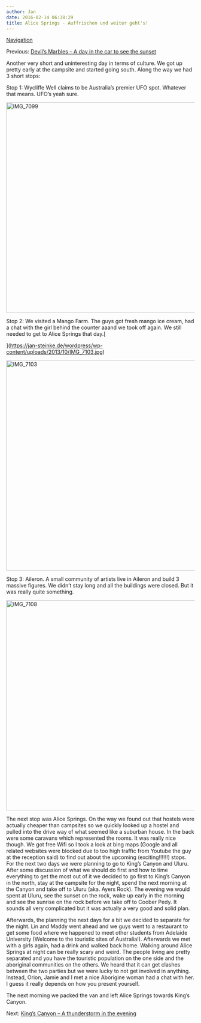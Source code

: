```yaml
---
author: Jan
date: 2016-02-14 06:38:29
title: Alice Springs - Auffrischen und weiter geht's!
---
```


[Navigation](https://jan-steinke.de/wordpress/en/blog/2013/10/06/the-stuart-highway/)

Previous: [Devil’s Marbles – A day in the car to see the sunset](https://jan-steinke.de/wordpress/de/devils-marbles-a-day-in-the-car-to-see-the-sunset/)

Another very short and uninteresting day in terms of culture. We got up pretty early at the campsite and started going south. Along the way we had 3 short stops:

Stop 1: Wycliffe Well claims to be Australia&#8217;s premier UFO spot. Whatever that means. UFO&#8217;s yeah sure.

<img class="aligncenter size-large wp-image-1362" src="https://jan-steinke.de/wordpress/wp-content/uploads/2016/02/IMG_7099-1024x683.jpg" alt="IMG_7099" width="840" height="560" srcset="https://jan-steinke.de/wordpress/wp-content/uploads/2016/02/IMG_7099-1024x683.jpg 1024w, https://jan-steinke.de/wordpress/wp-content/uploads/2016/02/IMG_7099-300x200.jpg 300w, https://jan-steinke.de/wordpress/wp-content/uploads/2016/02/IMG_7099-768x512.jpg 768w, https://jan-steinke.de/wordpress/wp-content/uploads/2016/02/IMG_7099-1200x800.jpg 1200w" sizes="(max-width: 709px) 85vw, (max-width: 909px) 67vw, (max-width: 1362px) 62vw, 840px" />

Stop 2: We visited a Mango Farm. The guys got fresh mango ice cream, had a chat with the girl behind the counter aaand we took off again. We still needed to get to Alice Springs that day.[

](https://jan-steinke.de/wordpress/wp-content/uploads/2013/10/IMG_7103.jpg)

<img class="aligncenter size-large wp-image-1363" src="https://jan-steinke.de/wordpress/wp-content/uploads/2016/02/IMG_7103-1024x683.jpg" alt="IMG_7103" width="840" height="560" srcset="https://jan-steinke.de/wordpress/wp-content/uploads/2016/02/IMG_7103-1024x683.jpg 1024w, https://jan-steinke.de/wordpress/wp-content/uploads/2016/02/IMG_7103-300x200.jpg 300w, https://jan-steinke.de/wordpress/wp-content/uploads/2016/02/IMG_7103-768x512.jpg 768w, https://jan-steinke.de/wordpress/wp-content/uploads/2016/02/IMG_7103-1200x800.jpg 1200w" sizes="(max-width: 709px) 85vw, (max-width: 909px) 67vw, (max-width: 1362px) 62vw, 840px" />

Stop 3: Aileron. A small community of artists live in Aileron and build 3 massive figures. We didn&#8217;t stay long and all the buildings were closed. But it was really quite something.

<img class="aligncenter size-large wp-image-1364" src="https://jan-steinke.de/wordpress/wp-content/uploads/2016/02/IMG_7108-1024x683.jpg" alt="IMG_7108" width="840" height="560" srcset="https://jan-steinke.de/wordpress/wp-content/uploads/2016/02/IMG_7108-1024x683.jpg 1024w, https://jan-steinke.de/wordpress/wp-content/uploads/2016/02/IMG_7108-300x200.jpg 300w, https://jan-steinke.de/wordpress/wp-content/uploads/2016/02/IMG_7108-768x512.jpg 768w, https://jan-steinke.de/wordpress/wp-content/uploads/2016/02/IMG_7108-1200x800.jpg 1200w" sizes="(max-width: 709px) 85vw, (max-width: 909px) 67vw, (max-width: 1362px) 62vw, 840px" />

The next stop was Alice Springs. On the way we found out that hostels were actually cheaper than campsites so we quickly looked up a hostel and pulled into the drive way of what seemed like a suburban house. In the back were some caravans which represented the rooms. It was really nice though. We got free Wifi so I took a look at bing maps (Google and all related websites were blocked due to too high traffic from Youtube the guy at the reception said) to find out about the upcoming (exciting!!!!!!) stops. For the next two days we were planning to go to King&#8217;s Canyon and Uluru. After some discussion of what we should do first and how to time everything to get the most out of it we decided to go first to King&#8217;s Canyon in the north, stay at the campsite for the night, spend the next morning at the Canyon and take off to Uluru (aka. Ayers Rock). The evening we would spent at Uluru, see the sunset on the rock, wake up early in the morning and see the sunrise on the rock before we take off to Coober Pedy. It sounds all very complicated but it was actually a very good and solid plan.

Afterwards, the planning the next days for a bit we decided to separate for the night. Lin and Maddy went ahead and we guys went to a restaurant to get some food where we happened to meet other students from Adelaide University (Welcome to the touristic sites of Australia!). Afterwards we met with a girls again, had a drink and walked back home. Walking around Alice Springs at night can be really scary and weird. The people living are pretty separated and you have the touristic population on the one side and the aboriginal communities on the others. We heard that it can get clashes between the two parties but we were lucky to not get involved in anything. Instead, Orion, Jamie and I met a nice Aborigine woman had a chat with her. I guess it really depends on how you present yourself.

The next morning we packed the van and left Alice Springs towards King&#8217;s Canyon.

Next: [King’s Canyon – A thunderstorm in the evening](https://jan-steinke.de/wordpress/en/kings-canyon-a-thunderstorm-in-the-evening/)
